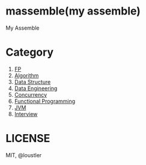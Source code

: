 # massemble(my assemble)
My Assemble

# Category
1. [FP](./fp)
1. [Algorithm](./algorithm)
1. [Data Structure](./data-structure)
1. [Data Engineering](./data-eng)
1. [Concurrency](./concurrency)
1. [Functional Programming](./functional-programming)
1. [JVM](./jvm)
1. [Interview](./interview)

# LICENSE
MIT, @loustler